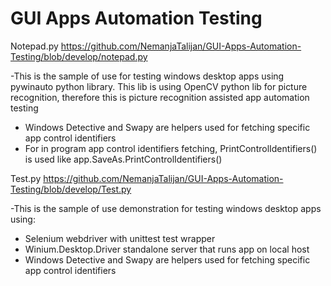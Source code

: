 # GUI Apps Automation Testing

Notepad.py https://github.com/NemanjaTalijan/GUI-Apps-Automation-Testing/blob/develop/notepad.py
 
 -This is the sample of use for testing windows desktop apps using pywinauto python library.
 This lib is using OpenCV python lib for picture recognition, therefore this is picture recognition assisted app automation testing
  - Windows Detective and Swapy are helpers used for fetching specific app control identifiers
  - For in program app control identifiers fetching, PrintControlIdentifiers() is used like app.SaveAs.PrintControlIdentifiers()
     
     
 Test.py https://github.com/NemanjaTalijan/GUI-Apps-Automation-Testing/blob/develop/Test.py
 
 -This is the sample of use demonstration for testing windows desktop apps using:
  - Selenium webdriver with unittest test wrapper
  - Winium.Desktop.Driver standalone server that runs app on local host
  - Windows Detective and Swapy are helpers used for fetching specific app control identifiers
